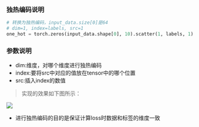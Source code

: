 ### 独热编码说明
```python
# 转换为独热编码，input_data.size[0]是64
# dim=1, index=labels, src=1
one_hot = torch.zeros(input_data.shape[0], 10).scatter(1, labels, 1)
```
### 参数说明

- dim:维度，对哪个维度进行独热编码
- index:要将src中对应的值放在tensor中的哪个位置
- src:插入index的数值

> 实现的效果如下图所示：

![](https://img2020.cnblogs.com/blog/2134757/202010/2134757-20201020232722823-1739461755.png)

- 进行独热编码的目的是保证计算loss时数据和标签的维度一致